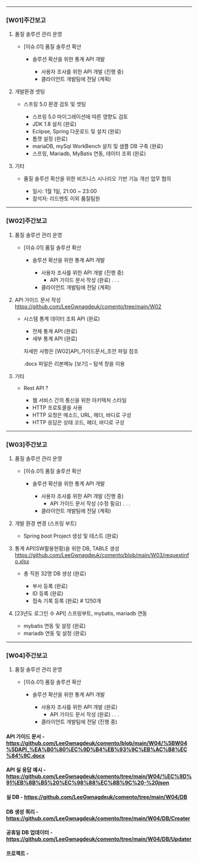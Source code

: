 ***
### [W01]주간보고

1.	품질 솔루션 관리 운영
     +	[이슈.01] 품질 솔루션 확산
       
         +	솔루션 확산을 위한 통계 API 개발
           
              +	사용자 조사를 위한 API 개발 (진행 중)
              +	클라이언트 개발팀에 전달 (계획)
  

        
3.	개발환경 셋팅
    +	스프링 5.0 환경 검토 및 셋팅
    	
        +	스프링 5.0 마이그레이션에 따른 영향도 검토
        +	JDK 1.8 설치 (완료)
        +	Eclipse, Spring 다운로드 및 설치 (완료)
        +	톰캣 설정 (완료)
        +	mariaDB, mySql WorkBench 설치 및 샘플 DB 구축 (완료)
        +	스프링, Mariadb, MyBatis 연동, 데이터 조회 (완료)

5.	기타
    + 품질 솔루션 확산을 위한 비즈니스 시나리오 기반 기능 개선 업무 협의
     
      + 일시: 1월 1일, 21:00 ~ 23:00
      + 참석자: 리드멘토 이외 품질팀원
***
### [W02]주간보고

1.	품질 솔루션 관리 운영
     +	[이슈.01] 품질 솔루션 확산
       
         +	솔루션 확산을 위한 통계 API 개발
           
              +	사용자 조사를 위한 API 개발 (진행 중)
                   +	API 가이드 문서 작성 (완료)
                   	.
                   	.
                   	.
              +	클라이언트 개발팀에 전달 (계획)
  

        
3.	API 가이드 문서 작성         https://github.com/LeeGwnagdeuk/comento/tree/main/W02
    +	시스템 통계 데이터 조회 API (완료)
    	
        +	전체 통계 API (완료)
        +	세부 통계 API (완료)
     
          
          자세한 사항은 [W02]API_가이드문서_초안 파일 참조
        
          .docx 파일은 리본메뉴 [보기] – 탐색 창을 이용 


5.	기타
    + Rest API ?
     
      + 웹 서비스 간의 통신을 위한 아키텍처 스타일
      + HTTP 프로토콜을 사용
      + HTTP 요청은 메소드, URL, 헤더, 바디로 구성
      + HTTP 응답은 상태 코드, 헤더, 바디로 구성
     
***
### [W03]주간보고

1.	품질 솔루션 관리 운영
     +	[이슈.01] 품질 솔루션 확산
       
         +	솔루션 확산을 위한 통계 API 개발
           
              +	사용자 조사를 위한 API 개발 (진행 중)
                   +	API 가이드 문서 작성 (수정 필요)
                   	.
                   	.
                   	.
              +	클라이언트 개발팀에 전달 (계획)
  

        
3.	개발 환경 변경 (스프링 부트)
    +	Spring boot Project 생성 및 테스트 (완료)

     

5.	통계 API(SW활용현황)을 위한 DB, TABLE 생성       https://github.com/LeeGwnagdeuk/comento/blob/main/W03/requestinfo.xlsx
    + 총 직원 32명 DB 생성 (완료)
     
      + 부서 등록 (완료)
      + ID 등록 (완료)
      + 접속 기록 등록 (완료)     # 1250개
     
6.	[23년도 로그인 수 API] 스프링부트, mybatis, mariadb 연동
	+ mybatis 연동 및 설정 (완료)
     + mariadb 연동 및 설정 (완료)

     
***
### [W04]주간보고

1.	품질 솔루션 관리 운영
     +	[이슈.01] 품질 솔루션 확산
       
         +	솔루션 확산을 위한 통계 API 개발
           
              +	사용자 조사를 위한 API 개발 (완료)
                   +	API 가이드 문서 작성 (완료)
                   	.
                   	.
                   	.
              +	클라이언트 개발팀에 전달 (진행 중)
          

#### API 가이드 문서 - https://github.com/LeeGwnagdeuk/comento/blob/main/W04/%5BW04%5DAPI_%EA%B0%80%EC%9D%B4%EB%93%9C%EB%AC%B8%EC%84%9C.docx

#### API 실 응답 예시 - https://github.com/LeeGwnagdeuk/comento/tree/main/W04/%EC%9D%91%EB%8B%B5%20%EC%98%88%EC%8B%9C%20-%20json 

#### 실 DB  - https://github.com/LeeGwnagdeuk/comento/tree/main/W04/DB
#### DB 생성 쿼리 - https://github.com/LeeGwnagdeuk/comento/tree/main/W04/DB/Creater
#### 공휴일 DB 업데이터 - https://github.com/LeeGwnagdeuk/comento/tree/main/W04/DB/Updater

#### 프로젝트 -

  



